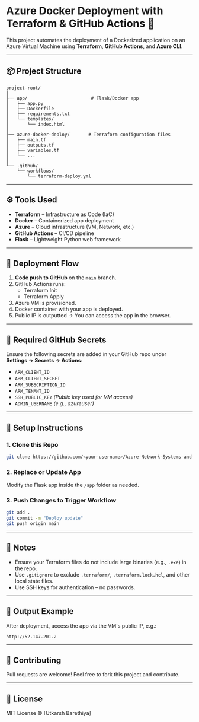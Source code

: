 # Azure Docker Deployment with Terraform & GitHub Actions 🚀

This project automates the deployment of a Dockerized application on an Azure Virtual Machine using **Terraform**, **GitHub Actions**, and **Azure CLI**.

---

## 📦 Project Structure

```
project-root/
│
├── app/                        # Flask/Docker app
│   ├── app.py
│   ├── Dockerfile
│   ├── requirements.txt
│   └── templates/
│       └── index.html
│
├── azure-docker-deploy/       # Terraform configuration files
│   ├── main.tf
│   ├── outputs.tf
│   ├── variables.tf
│   └── ...
│
└── .github/
    └── workflows/
        └── terraform-deploy.yml
```

---

## ⚙️ Tools Used

- **Terraform** – Infrastructure as Code (IaC)
- **Docker** – Containerized app deployment
- **Azure** – Cloud infrastructure (VM, Network, etc.)
- **GitHub Actions** – CI/CD pipeline
- **Flask** – Lightweight Python web framework

---

## 🚀 Deployment Flow

1. **Code push to GitHub** on the `main` branch.
2. GitHub Actions runs:
   - Terraform Init
   - Terraform Apply
3. Azure VM is provisioned.
4. Docker container with your app is deployed.
5. Public IP is outputted → You can access the app in the browser.

---

## 🔐 Required GitHub Secrets

Ensure the following secrets are added in your GitHub repo under\
**Settings → Secrets → Actions**:

- `ARM_CLIENT_ID`
- `ARM_CLIENT_SECRET`
- `ARM_SUBSCRIPTION_ID`
- `ARM_TENANT_ID`
- `SSH_PUBLIC_KEY` *(Public key used for VM access)*
- `ADMIN_USERNAME` *(e.g., azureuser)*

---

## 📅 Setup Instructions

### 1. Clone this Repo

```bash
git clone https://github.com/<your-username>/Azure-Network-Systems-and-Administration.git
```

### 2. Replace or Update App

Modify the Flask app inside the `/app` folder as needed.

### 3. Push Changes to Trigger Workflow

```bash
git add .
git commit -m "Deploy update"
git push origin main
```

---

## 📌 Notes

- Ensure your Terraform files do not include large binaries (e.g., `.exe`) in the repo.
- Use `.gitignore` to exclude `.terraform/`, `.terraform.lock.hcl`, and other local state files.
- Use SSH keys for authentication – no passwords.

---

## 📸 Output Example

After deployment, access the app via the VM's public IP, e.g.:

```
http://52.147.201.2
```

---

## 🤝 Contributing

Pull requests are welcome! Feel free to fork this project and contribute.

---

## 📄 License

MIT License © [Utkarsh Barethiya]
